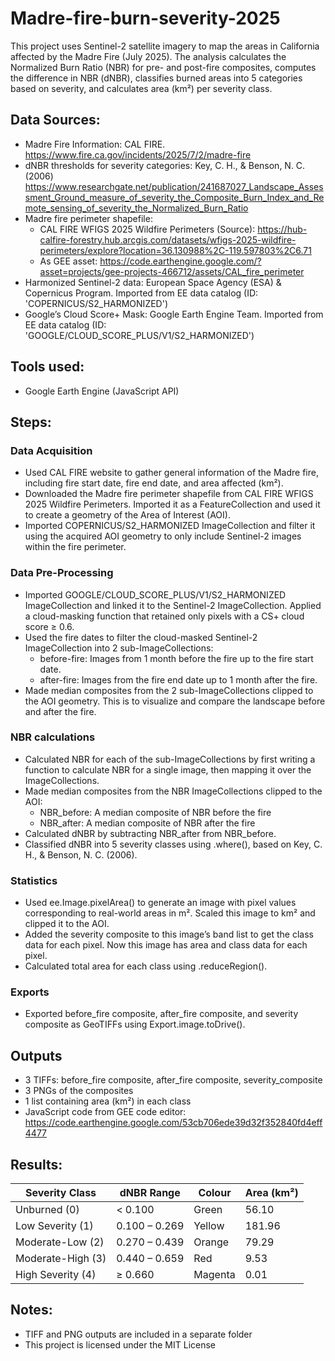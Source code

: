 # Madre-fire-burn-severity-2025
This project uses Sentinel-2 satellite imagery to map the areas in California affected by the Madre Fire (July 2025). The analysis calculates the Normalized Burn Ratio (NBR) for pre- and post-fire composites, computes the difference in NBR (dNBR), classifies burned areas into 5 categories based on severity, and calculates area (km²) per severity class.

## Data Sources:
- Madre Fire Information: CAL FIRE. https://www.fire.ca.gov/incidents/2025/7/2/madre-fire
- dNBR thresholds for severity categories: Key, C. H., & Benson, N. C. (2006) https://www.researchgate.net/publication/241687027_Landscape_Assessment_Ground_measure_of_severity_the_Composite_Burn_Index_and_Remote_sensing_of_severity_the_Normalized_Burn_Ratio
- Madre fire perimeter shapefile: 
  - CAL FIRE WFIGS 2025 Wildfire Perimeters (Source): https://hub-calfire-forestry.hub.arcgis.com/datasets/wfigs-2025-wildfire-perimeters/explore?location=36.130988%2C-119.597803%2C6.71
  - As GEE asset: https://code.earthengine.google.com/?asset=projects/gee-projects-466712/assets/CAL_fire_perimeter
- Harmonized Sentinel-2 data: European Space Agency (ESA) & Copernicus Program. Imported from EE data catalog (ID: 'COPERNICUS/S2_HARMONIZED')
- Google’s Cloud Score+ Mask: Google Earth Engine Team. Imported from EE data catalog (ID: 'GOOGLE/CLOUD_SCORE_PLUS/V1/S2_HARMONIZED')

## Tools used:
- Google Earth Engine (JavaScript API)

## Steps:
### Data Acquisition
- Used CAL FIRE website to gather general information of the Madre fire, including fire start date, fire end date, and area affected (km²).
- Downloaded the Madre fire perimeter shapefile from CAL FIRE WFIGS 2025 Wildfire Perimeters. Imported it as a FeatureCollection and used it to create a geometry of the Area of Interest (AOI).
- Imported COPERNICUS/S2_HARMONIZED ImageCollection and filter it using the acquired AOI geometry to only include Sentinel-2 images within the fire perimeter.

### Data Pre-Processing
- Imported GOOGLE/CLOUD_SCORE_PLUS/V1/S2_HARMONIZED ImageCollection and linked it to the Sentinel-2 ImageCollection. Applied a cloud-masking function that retained only pixels with a CS+ cloud score ≥ 0.6.
- Used the fire dates to filter the cloud-masked Sentinel-2 ImageCollection into 2 sub-ImageCollections:
  - before-fire: Images from 1 month before the fire up to the fire start date.
  - after-fire: Images from the fire end date up to 1 month after the fire.
- Made median composites from the 2 sub-ImageCollections clipped to the AOI geometry. This is to visualize and compare the landscape before and after the fire.

### NBR calculations
- Calculated NBR for each of the sub-ImageCollections by first writing a function to calculate NBR for a single image, then mapping it over the ImageCollections. 
- Made median composites from the NBR ImageCollections clipped to the AOI:
  - NBR_before: A median composite of NBR before the fire
  - NBR_after: A median composite of NBR after the fire
- Calculated dNBR by subtracting NBR_after from NBR_before.
- Classified dNBR into 5 severity classes using .where(), based on Key, C. H., & Benson, N. C. (2006).

### Statistics
- Used ee.Image.pixelArea() to generate an image with pixel values corresponding to real-world areas in m². Scaled this image to km² and clipped it to the AOI.
- Added the severity composite to this image’s band list to get the class data for each pixel. Now this image has area and class data for each pixel.
- Calculated total area for each class using .reduceRegion().

### Exports
- Exported before_fire composite, after_fire composite, and severity composite as GeoTIFFs using Export.image.toDrive().

## Outputs
- 3 TIFFs: before_fire composite, after_fire composite, severity_composite
- 3 PNGs of the composites
- 1 list containing area (km²) in each class
- JavaScript code from GEE code editor: https://code.earthengine.google.com/53cb706ede39d32f352840fd4eff4477

## Results:
| Severity Class   | dNBR Range       | Colour   | Area (km²) |
|------------------|------------------|----------|------------|
| Unburned (0)        | < 0.100       | Green    | 56.10     |
| Low Severity (1)   | 0.100 – 0.269       | Yellow   | 181.96       |
| Moderate-Low (2)    | 0.270 – 0.439      | Orange   | 79.29      |
| Moderate-High (3)    | 0.440 – 0.659      | Red      | 9.53     |
| High Severity (4)    | ≥ 0.660           | Magenta  | 0.01       |

## Notes:
- TIFF and PNG outputs are included in a separate folder
- This project is licensed under the MIT License




